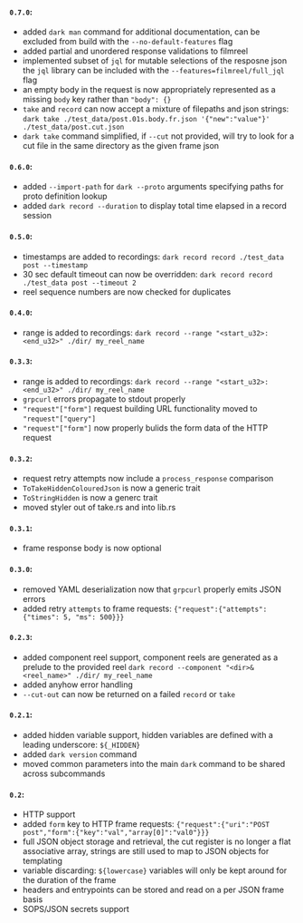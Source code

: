 #### `0.7.0`:
* added `dark man` command for additional documentation, can be excluded from build with the `--no-default-features` flag
* added partial and unordered response validations to filmreel
* implemented subset of `jql` for mutable selections of the resposne json
  the `jql` library can be included with the `--features=filmreel/full_jql` flag
* an empty body in the request is now appropriately represented as a missing `body` key rather than `"body": {}`
* `take` and `record` can now accept a mixture of filepaths and json strings:
  `dark take ./test_data/post.01s.body.fr.json '{"new":"value"}' ./test_data/post.cut.json`
* `dark take` command simplified, if `--cut` not provided, will try to look for a cut file in the same directory as the given frame json

#### `0.6.0`:
* added `--import-path` for `dark --proto` arguments specifying paths for proto definition lookup
* added `dark record --duration` to display total time elapsed in a record session

#### `0.5.0`:

* timestamps are added to recordings: `dark record record ./test_data post --timestamp`
* 30 sec default timeout can now be overridden: `dark record record ./test_data post --timeout 2`
* reel sequence numbers are now checked for duplicates


#### `0.4.0`:

* range is added to recordings: `dark record --range "<start_u32>:<end_u32>" ./dir/ my_reel_name`


#### `0.3.3`:

* range is added to recordings: `dark record --range "<start_u32>:<end_u32>" ./dir/ my_reel_name`
* `grpcurl` errors propagate to stdout properly
* `"request"["form"]` request building URL functionality moved to `"request"["query"]`
* `"request"["form"]` now properly bulids the form data of the HTTP request


#### `0.3.2`:

* request retry attempts now include a `process_response` comparison
* `ToTakeHiddenColouredJson` is now a generic trait
* `ToStringHidden` is now a generc trait
* moved styler out of take.rs and into lib.rs


#### `0.3.1`:

* frame response body is now optional


#### `0.3.0`:

* removed YAML deserialization now that `grpcurl` properly emits JSON errors
* added retry `attempts` to frame requests: `{"request":{"attempts": {"times": 5, "ms": 500}}}`


#### `0.2.3`:

* added component reel support, component reels are generated as a prelude to the provided reel   `dark record --component "<dir>&<reel_name>" ./dir/ my_reel_name`
* added anyhow error handling
* `--cut-out` can now be returned on a failed `record` or `take`


#### `0.2.1`:

* added hidden variable support, hidden variables are defined with a leading underscore: `${_HIDDEN}`
* added `dark version` command
* moved common parameters into the main `dark` command to be shared across subcommands


#### `0.2`:

* HTTP support
* added `form` key to HTTP frame requests: `{"request":{"uri":"POST post","form":{"key":"val","array[0]":"val0"}}}`
* full JSON object storage and retrieval, the cut register is no longer a flat associative array, strings are still used to map to JSON objects for templating
* variable discarding: `${lowercase}` variables will only be kept around for the duration of the frame
* headers and entrypoints can be stored and read on a per JSON frame basis
* SOPS/JSON secrets support

